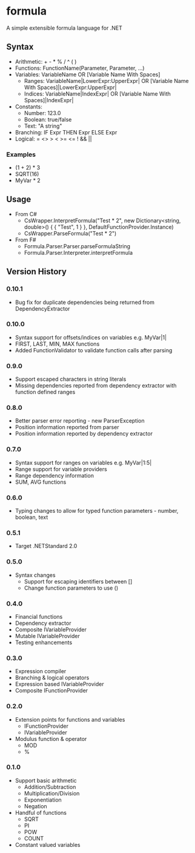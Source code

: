 # formula
A simple extensible formula language for .NET

## Syntax
- Arithmetic: + - * % / ^ ( )
- Functions: FunctionName(Parameter, Parameter, ...)
- Variables: VariableName OR [Variable Name With Spaces]
  - Ranges: VariableName|LowerExpr:UpperExpr| OR [Variable Name With Spaces]|LowerExpr:UpperExpr|
  - Indices: VariableName|IndexExpr| OR [Variable Name With Spaces]|IndexExpr|
- Constants:
  - Number: 123.0
  - Boolean: true/false
  - Text: "A string"
- Branching: IF Expr THEN Expr ELSE Expr
- Logical: = <> > < >= <= ! && ||

### Examples
- (1 + 2) * 3
- SQRT(16)
- MyVar * 2

## Usage
- From C#
  - CsWrapper.InterpretFormula("Test * 2", new Dictionary<string, double>() { { "Test", 1 } }, DefaultFunctionProvider.Instance)
  - CsWrapper.ParseFormula("Test * 2")
- From F#
  - Formula.Parser.Parser.parseFormulaString
  - Formula.Parser.Interpreter.interpretFormula

## Version History

### 0.10.1
- Bug fix for duplicate dependencies being returned from DependencyExtractor

### 0.10.0
- Syntax support for offsets/indices on variables e.g. MyVar|1|
- FIRST, LAST, MIN, MAX functions
- Added FunctionValidator to validate function calls after parsing

### 0.9.0
- Support escaped characters in string literals
- Missing dependencies reported from dependency extractor with function defined ranges

### 0.8.0
- Better parser error reporting - new ParserException
- Position information reported from parser
- Position information reported by dependency extractor

### 0.7.0
- Syntax support for ranges on variables e.g. MyVar|1:5|
- Range support for variable providers
- Range dependency information
- SUM, AVG functions

### 0.6.0
- Typing changes to allow for typed function parameters - number, boolean, text

### 0.5.1
- Target .NETStandard 2.0

### 0.5.0
- Syntax changes
  - Support for escaping identifiers between []
  - Change function parameters to use ()

### 0.4.0
- Financial functions
- Dependency extractor
- Composite IVariableProvider
- Mutable IVariableProvider
- Testing enhancements

### 0.3.0
- Expression compiler
- Branching & logical operators
- Expression based IVariableProvider
- Composite IFunctionProvider

### 0.2.0
- Extension points for functions and variables
  - IFunctionProvider
  - IVariableProvider
- Modulus function & operator
  - MOD
  - %

### 0.1.0
- Support basic arithmetic
  - Addition/Subtraction
  - Multiplication/Division
  - Exponentiation
  - Negation
- Handful of functions
  - SQRT
  - PI
  - POW
  - COUNT
- Constant valued variables
